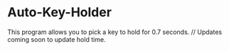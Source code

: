 # Auto-Key-Holder
This program allows you to pick a key to hold for 0.7 seconds. 
// Updates coming soon to update hold time. 
